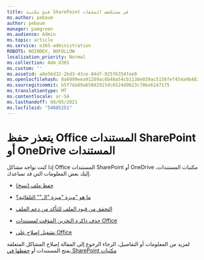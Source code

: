 ```yaml
---
title: فتح مكتبة SharePoint في مستكشف الملفات
ms.author: pebaum
author: pebaum
manager: pamgreen
ms.audience: Admin
ms.topic: article
ms.service: o365-administration
ROBOTS: NOINDEX, NOFOLLOW
localization_priority: Normal
ms.collection: Adm_O365
ms.custom: ''
ms.assetid: a8e56d32-2bd3-43ce-84df-925f6354fee0
ms.openlocfilehash: 8a6099eea91289ac6b40a54cb1130e039ac5156fef454a9b48299c5a15d6c4ed
ms.sourcegitcommit: b5f7da89a650d2915dc652449623c78be6247175
ms.translationtype: MT
ms.contentlocale: ar-SA
ms.lasthandoff: 08/05/2021
ms.locfileid: "54085251"
---
```

# <a name="cannot-save-office-documents-to-sharepoint-or-onedrive-document-library"></a>يتعذر حفظ Office المستندات SharePoint أو OneDrive المستندات

إذا كنت تواجه مشاكل Office المستندات SharePoint أو OneDrive مكتبات المستندات، إليك بعض المعلومات التي قد تساعدك.


- [حفظ ملف (نسخ)](https://support.office.com/article/save-a-file-in-microsoft-office-a7f0a209-ad22-4212-bb53-6cd8e801a6fb)

- [ما هو "ميزة "ميزة "ال"" التلقائية؟](https://support.office.com/article/what-is-autosave-6d6bd723-ebfd-4e40-b5f6-ae6e8088f7a5)

- [التحقق من قيود الملف للتأكد من دعم الملف](https://support.office.com/article/Invalid-file-names-and-file-types-in-OneDrive-OneDrive-for-Business-and-SharePoint-64883a5d-228e-48f5-b3d2-eb39e07630fa)

- [حذف ذاكرة التخزين المؤقت لمستندات Office](https://support.office.com/article/Delete-your-Office-Document-Cache-b1d3765e-d71b-4bb8-99ca-acd22c42995d)

- [تشغيل إصلاح على Office](https://support.office.com/Article/Repair-an-Office-application-7821d4b6-7c1d-4205-aa0e-a6b40c5bb88b)

لمزيد من المعلومات أو التفاصيل، الرجاء الرجوع إلى المقالة إصلاح المشاكل المتعلقة بفتح المستندات أو [حفظها في SharePoint مكتبات](https://support.office.com/article/Fix-problems-opening-documents-in-SharePoint-libraries-31329FA1-4AD0-47FC-95D8-BB0C5B12A536)

